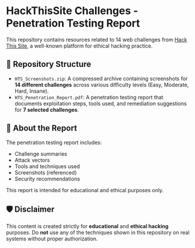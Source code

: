 # HackThisSite Challenges - Penetration Testing Report

This repository contains resources related to 14 web challenges from [Hack This Site](https://www.hackthissite.org/), a well-known platform for ethical hacking practice.

## 📁 Repository Structure

- `HTS_Screenshots.zip`: A compressed archive containing screenshots for **14 different challenges** across various difficulty levels (Easy, Moderate, Hard, Insane).
- `HTS_Penetration_Report.pdf`: A penetration testing report that documents exploitation steps, tools used, and remediation suggestions for **7 selected challenges**.

## 📄 About the Report

The penetration testing report includes:

- Challenge summaries
- Attack vectors
- Tools and techniques used
- Screenshots (referenced)
- Security recommendations

This report is intended for educational and ethical purposes only.

## 🛡️ Disclaimer

This content is created strictly for **educational** and **ethical hacking** purposes. Do **not** use any of the techniques shown in this repository on real systems without proper authorization.
